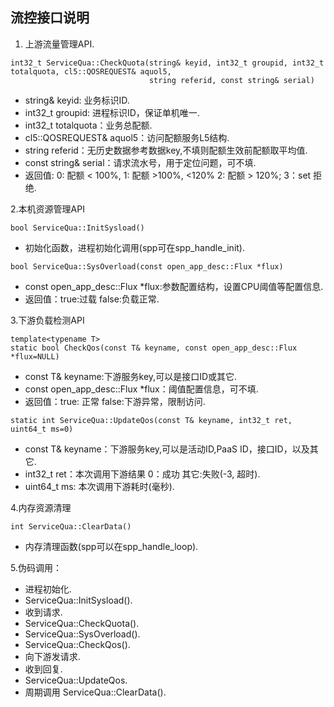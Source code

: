 ## 流控接口说明
1. 上游流量管理API.
```text
int32_t ServiceQua::CheckQuota(string& keyid, int32_t groupid, int32_t totalquota, cl5::QOSREQUEST& aquol5,
                               string referid, const string& serial)
```
- string& keyid: 业务标识ID.
- int32_t groupid: 进程标识ID，保证单机唯一.
- int32_t totalquota：业务总配额.
- cl5::QOSREQUEST& aquol5：访问配额服务L5结构.
- string referid：无历史数据参考数据key,不填则配额生效前配额取平均值.
- const string& serial：请求流水号，用于定位问题，可不填.
- 返回值: 0: 配额 < 100%, 1: 配额 >100%, <120% 2: 配额 > 120%; 3：set 拒绝.

2.本机资源管理API
```text
bool ServiceQua::InitSysload()
```
- 初始化函数，进程初始化调用(spp可在spp_handle_init).
```text
bool ServiceQua::SysOverload(const open_app_desc::Flux *flux)
```
- const open_app_desc::Flux *flux:参数配置结构，设置CPU阈值等配置信息.
- 返回值：true:过载 false:负载正常.

3.下游负载检测API
```text
template<typename T>
static bool CheckQos(const T& keyname, const open_app_desc::Flux *flux=NULL)
```
- const T& keyname:下游服务key,可以是接口ID或其它.
- const open_app_desc::Flux *flux：阈值配置信息，可不填.
- 返回值：true: 正常 false:下游异常，限制访问.

```text
static int ServiceQua::UpdateQos(const T& keyname, int32_t ret, uint64_t ms=0)
```
- const T& keyname：下游服务key,可以是活动ID,PaaS ID，接口ID，以及其它.
- int32_t ret：本次调用下游结果 0：成功 其它:失败(-3, 超时).
- uint64_t ms: 本次调用下游耗时(毫秒).

4.内存资源清理
```text
int ServiceQua::ClearData()
```
- 内存清理函数(spp可以在spp_handle_loop).

5.伪码调用：
- 进程初始化.
- ServiceQua::InitSysload().
- 收到请求.
- ServiceQua::CheckQuota().
- ServiceQua::SysOverload().
- ServiceQua::CheckQos().
- 向下游发请求.
- 收到回复.
- ServiceQua::UpdateQos.
- 周期调用 ServiceQua::ClearData().







